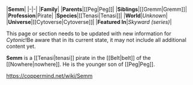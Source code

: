 |**Semm**|
|-|-|
|**Family**|
|**Parents**|[[Peg\|Peg]]|
|**Siblings**|[[Gremm\|Gremm]]|
|**Profession**|Pirate|
|**Species**|[[Tenasi\|Tenasi]]|
|**World**|*Unknown*|
|**Universe**|[[Cytoverse\|Cytoverse]]|
|**Featured In**|*Skyward (series)*|

This page or section needs to be updated with new information for *Cytonic*!Be aware that in its current state, it may not include all additional content yet.

**Semm** is a [[Tenasi\|tenasi]] pirate in the [[Belt\|belt]] of the [[Nowhere\|nowhere]]. He is the younger son of [[Peg\|Peg]].



https://coppermind.net/wiki/Semm